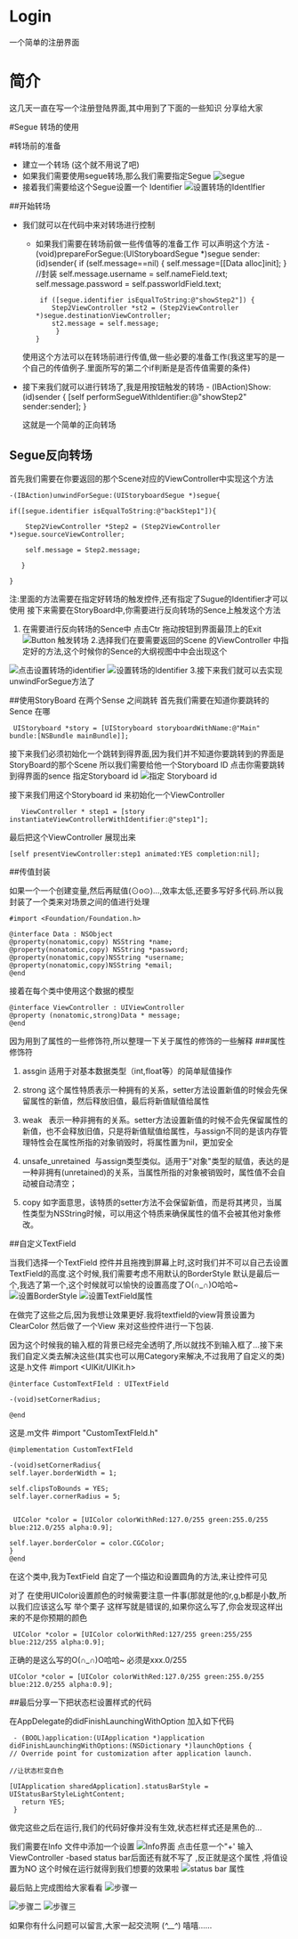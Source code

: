 # Login
一个简单的注册界面
# 简介
这几天一直在写一个注册登陆界面,其中用到了下面的一些知识 分享给大家 


#Segue 转场的使用
   
 #转场前的准备
 - 建立一个转场 (这个就不用说了吧)
 - 如果我们需要使用segue转场,那么我们需要指定Segue
![segue](http://upload-images.jianshu.io/upload_images/2239937-95b7372426551972.png?imageMogr2/auto-orient/strip%7CimageView2/2/w/1240)
 - 接着我们需要给这个Segue设置一个 Identifier
![设置转场的IdentIfier](http://upload-images.jianshu.io/upload_images/2239937-dce59291ff58487e.png?imageMogr2/auto-orient/strip%7CimageView2/2/w/1240)

##开始转场
- 我们就可以在代码中来对转场进行控制
     - 如果我们需要在转场前做一些传值等的准备工作 可以声明这个方法
           -(void)prepareForSegue:(UIStoryboardSegue *)segue sender:(id)sender{
           if (self.message==nil)
           {
             self.message=[[Data alloc]init];
           }
            //封装
             self.message.username = self.nameField.text;
            self.message.password = self.passworldField.text;
   
            if ([segue.identifier isEqualToString:@"showStep2"]) {
               Step2ViewController *st2 = (Step2ViewController     *)segue.destinationViewController;
               st2.message = self.message;    
                }
           }
  使用这个方法可以在转场前进行传值,做一些必要的准备工作(我这里写的是一个自己的传值例子.里面所写的第二个if判断是是否传值需要的条件)
- 接下来我们就可以进行转场了,我是用按钮触发的转场
      - (IBAction)Show:(id)sender {
         [self performSegueWithIdentifier:@"showStep2" sender:sender];
      }

  这就是一个简单的正向转场

## Segue反向转场
     
  首先我们需要在你要返回的那个Scene对应的ViewController中实现这个方法
      
    -(IBAction)unwindForSegue:(UIStoryboardSegue *)segue{

    if([segue.identifier isEqualToString:@"backStep1"]){

        Step2ViewController *Step2 = (Step2ViewController *)segue.sourceViewController;
        
        self.message = Step2.message;

       }
    
    }
 注:里面的方法需要在指定好转场的触发控件,还有指定了Sugue的Identifier才可以使用
 接下来需要在StoryBoard中,你需要进行反向转场的Sence上触发这个方法
   1. 在需要进行反向转场的Sence中 点击Ctr 拖动按钮到界面最顶上的Exit
![Button 触发转场](http://upload-images.jianshu.io/upload_images/2239937-9c68af72d00fd71e.png?imageMogr2/auto-orient/strip%7CimageView2/2/w/1240)
2.选择我们在要需要返回的Scene 的ViewController 中指定好的方法,这个时候你的Sence的大纲视图中中会出现这个

![点击设置转场的identifier](http://upload-images.jianshu.io/upload_images/2239937-a7d7aab3af5f2458.png?imageMogr2/auto-orient/strip%7CimageView2/2/w/1240)
![设置转场的Identifier](http://upload-images.jianshu.io/upload_images/2239937-c99da889a3c0c131.png?imageMogr2/auto-orient/strip%7CimageView2/2/w/1240)
3.接下来我们就可以去实现unwindForSegue方法了

##使用StoryBoard 在两个Sense 之间跳转 
 首先我们需要在知道你要跳转的 Sence 在哪
               
     UIStoryboard *story = [UIStoryboard storyboardWithName:@"Main" bundle:[NSBundle mainBundle]];
 
接下来我们必须初始化一个跳转到得界面,因为我们并不知道你要跳转到的界面是StoryBoard的那个Scene 所以我们需要给他一个Storyboard ID
  点击你需要跳转到得界面的sence 指定Storyboard id
![ 指定 Storyboard id](http://upload-images.jianshu.io/upload_images/2239937-1e3f8a3340d774ea.png?imageMogr2/auto-orient/strip%7CimageView2/2/w/1240) 

接下来我们用这个Storyboard id 来初始化一个ViewController    
          
       ViewController * step1 = [story instantiateViewControllerWithIdentifier:@"step1"];

最后把这个ViewController 展现出来
     
    [self presentViewController:step1 animated:YES completion:nil];

##传值封装
   
如果一个一个创建变量,然后再赋值(⊙o⊙)…,效率太低,还要多写好多代码.所以我封装了一个类来对场景之间的值进行处理

    #import <Foundation/Foundation.h>

    @interface Data : NSObject
    @property(nonatomic,copy) NSString *name;
    @property(nonatomic,copy) NSString *password;
    @property(nonatomic,copy)NSString *username;
    @property(nonatomic,copy)NSString *email;
    @end

接着在每个类中使用这个数据的模型

    @interface ViewController : UIViewController
    @property (nonatomic,strong)Data * message;
    @end

  因为用到了属性的一些修饰符,所以整理一下关于属性的修饰的一些解释
  ###属性修饰符 
  1. assgin 适用于对基本数据类型（int,float等）的简单赋值操作

  2. strong 这个属性特质表示一种拥有的关系，setter方法设置新值的时候会先保留属性的新值，然后释放旧值，最后将新值赋值给属性

  3. weak   表示一种非拥有的关系。setter方法设置新值的时候不会先保留属性的新值，也不会释放旧值，只是将新值赋值给属性，与assign不同的是该内存管理特性会在属性所指的对象销毁时，将属性置为nil，更加安全

  4. unsafe_unretained  与assign类型类似。适用于"对象"类型的赋值，表达的是一种非拥有(unretained)的关系，当属性所指的对象被销毁时，属性值不会自动被自动清空；

  5. copy 如字面意思，该特质的setter方法不会保留新值，而是将其拷贝，当属性类型为NSString时候，可以用这个特质来确保属性的值不会被其他对象修改。

##自定义TextField
   
  当我们选择一个TextField 控件并且拖拽到屏幕上时,这时我们并不可以自己去设置TextField的高度.这个时候,我们需要考虑不用默认的BorderStyle 默认是最后一个,我选了第一个,这个时候就可以愉快的设置高度了O(∩_∩)O哈哈~
![设置BorderStyle](http://upload-images.jianshu.io/upload_images/2239937-30c8d97a3ae5a2fd.png?imageMogr2/auto-orient/strip%7CimageView2/2/w/1240)
![设置TextField属性](http://upload-images.jianshu.io/upload_images/2239937-0a52ac3c4e67004b.png?imageMogr2/auto-orient/strip%7CimageView2/2/w/1240)

在做完了这些之后,因为我想让效果更好.我将textfield的view背景设置为ClearColor 然后做了一个View 来对这些控件进行一下包装.

因为这个时候我的输入框的背景已经完全透明了,所以就找不到输入框了...接下来我们自定义类去解决这些(其实也可以用Category来解决,不过我用了自定义的类)
这是.h文件
    #import <UIKit/UIKit.h>
    
    @interface CustomTextFIeld : UITextField
     
    -(void)setCornerRadius;

    @end
这是.m文件
    #import "CustomTextFIeld.h"

    @implementation CustomTextFIeld

    -(void)setCornerRadius{
    self.layer.borderWidth = 1;
    
    self.clipsToBounds = YES;
    self.layer.cornerRadius = 5;
    
    
     UIColor *color = [UIColor colorWithRed:127.0/255 green:255.0/255  blue:212.0/255 alpha:0.9];
    
    self.layer.borderColor = color.CGColor;
    }
    @end

在这个类中,我为TextField 自定了一个描边和设置圆角的方法,来让控件可见

对了 在使用UIColor设置颜色的时候需要注意一件事(那就是他的r,g,b都是小数,所以我们应该这么写 
  举个栗子
    这样写就是错误的,如果你这么写了,你会发现这样出来的不是你预期的颜色
          
     UIColor *color = [UIColor colorWithRed:127/255 green:255/255  blue:212/255 alpha:0.9];

  正确的是这么写的O(∩_∩)O哈哈~ 必须是xxx.0/255

    UIColor *color = [UIColor colorWithRed:127.0/255 green:255.0/255  blue:212.0/255 alpha:0.9];

##最后分享一下把状态栏设置样式的代码

在AppDelegate的didFinishLaunchingWithOption 加入如下代码
    
     - (BOOL)application:(UIApplication *)application didFinishLaunchingWithOptions:(NSDictionary *)launchOptions {
    // Override point for customization after application launch.
    
    //让状态栏变白色

    [UIApplication sharedApplication].statusBarStyle = UIStatusBarStyleLightContent;
       return YES;
     }
做完这些之后在运行,我们的代码好像并没有生效,状态栏样式还是黑色的...

 我们需要在Info 文件中添加一个设置
![Info界面](http://upload-images.jianshu.io/upload_images/2239937-c39e47f8efbb8c84.png?imageMogr2/auto-orient/strip%7CimageView2/2/w/1240)
 点击任意一个"+' 输入ViewController -based status bar后面还有就不写了 ,反正就是这个属性 ,将值设置为NO 这个时候在运行就得到我们想要的效果啦
![status bar 属性](http://upload-images.jianshu.io/upload_images/2239937-c5a776b127c0a414.png?imageMogr2/auto-orient/strip%7CimageView2/2/w/1240)


最后贴上完成图给大家看看
![步骤一](http://upload-images.jianshu.io/upload_images/2239937-b78de00443b9e365.png?imageMogr2/auto-orient/strip%7CimageView2/2/w/1240)


![步骤二](http://upload-images.jianshu.io/upload_images/2239937-566b3c83a1111f23.png?imageMogr2/auto-orient/strip%7CimageView2/2/w/1240)
![步骤三](http://upload-images.jianshu.io/upload_images/2239937-637dc4bf89ac4e4a.png?imageMogr2/auto-orient/strip%7CimageView2/2/w/1240)


如果你有什么问题可以留言,大家一起交流啊 (*^__^*) 嘻嘻……


